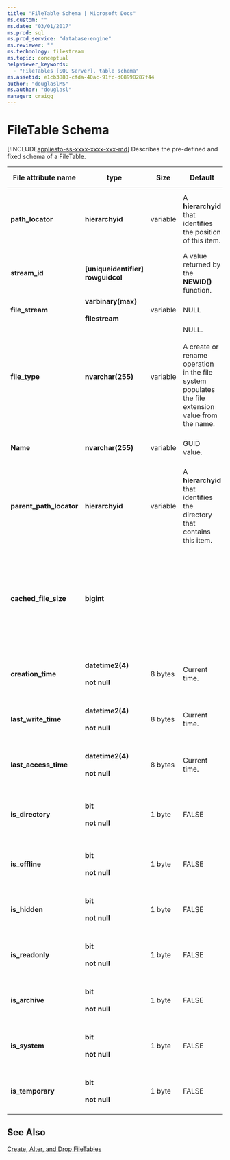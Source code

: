 ```yaml
---
title: "FileTable Schema | Microsoft Docs"
ms.custom: ""
ms.date: "03/01/2017"
ms.prod: sql
ms.prod_service: "database-engine"
ms.reviewer: ""
ms.technology: filestream
ms.topic: conceptual
helpviewer_keywords: 
  - "FileTables [SQL Server], table schema"
ms.assetid: e1cb3880-cfda-40ac-91fc-d08998287f44
author: "douglaslMS"
ms.author: "douglasl"
manager: craigg
---
```

# FileTable Schema
[!INCLUDE[appliesto-ss-xxxx-xxxx-xxx-md](../../includes/appliesto-ss-xxxx-xxxx-xxx-md.md)]
  Describes the pre-defined and fixed schema of a FileTable.  
  
|File attribute name|type|Size|Default|Description|File system accessibility|  
|-------------------------|----------|----------|-------------|-----------------|-------------------------------|  
|**path_locator**|**hierarchyid**|variable|A **hierarchyid** that identifies the position of this item.|The position of this node in the hierarchical FileNamespace.<br /><br /> Primary key for the table.|Can be created and modified by setting the Windows path values.|  
|**stream_id**|**[uniqueidentifier] rowguidcol**||A value returned by the **NEWID()** function.|A unique ID for the FILESTREAM data.|Not applicable.|  
|**file_stream**|**varbinary(max)**<br /><br /> **filestream**|variable|NULL|Contains the FILESTREAM data.|Not applicable.|  
|**file_type**|**nvarchar(255)**|variable|NULL.<br /><br /> A create or rename operation in the file system populates the file extension value from the name.|Represents the type of the file.<br /><br /> This column can be used as the **TYPE COLUMN** when you create a full-text index.<br /><br /> **file_type** is a persisted computed column.|Calculated automatically. Cannot be set.|  
|**Name**|**nvarchar(255)**|variable|GUID value.|The file or directory name.|Can be created or modified by using Windows APIs.|  
|**parent_path_locator**|**hierarchyid**|variable|A **hierarchyid** that identifies the directory that contains this item.|The **hierarchyid** of the containing directory.<br /><br /> **parent_path_locator** is a persisted computed column.|Calculated automatically. Cannot be set.|  
|**cached_file_size**|**bigint**|||The size in bytes of the FILESTREAM data.<br /><br /> **cached_file_size** is a persisted computed column.|Although the cached file size is automatically kept up to date, it can go out of sync in unusual circumstances. To calculate the exact size, use the **DATALENGTH()** function.|  
|**creation_time**|**datetime2(4)**<br /><br /> **not null**|8 bytes|Current time.|The date and time that the file was created.|Calculated automatically. Can also be set by using Windows APIs.|  
|**last_write_time**|**datetime2(4)**<br /><br /> **not null**|8 bytes|Current time.|The date and time that the file was last updated.|Calculated automatically. Can also be set by using Windows APIs.|  
|**last_access_time**|**datetime2(4)**<br /><br /> **not null**|8 bytes|Current time.|The date and time that the file was last accessed.|Calculated automatically. Can also be set by using Windows APIs.|  
|**is_directory**|**bit**<br /><br /> **not null**|1 byte|FALSE|Indicates whether the row represents a directory. This value is calculated automatically, and cannot be set.|Calculated automatically. Cannot be set.|  
|**is_offline**|**bit**<br /><br /> **not null**|1 byte|FALSE|Offline file attribute.|Calculated automatically. Can also be set by using Windows APIs.|  
|**is_hidden**|**bit**<br /><br /> **not null**|1 byte|FALSE|Hidden file attribute.|Calculated automatically. Can also be set by using Windows APIs.|  
|**is_readonly**|**bit**<br /><br /> **not null**|1 byte|FALSE|Read-only  file attribute.|Calculated automatically. Can also be set by using Windows APIs.|  
|**is_archive**|**bit**<br /><br /> **not null**|1 byte|FALSE|Archive attribute.|Calculated automatically. Can also be set by using Windows APIs.|  
|**is_system**|**bit**<br /><br /> **not null**|1 byte|FALSE|System file attribute.|Calculated automatically. Can also be set by using Windows APIs.|  
|**is_temporary**|**bit**<br /><br /> **not null**|1 byte|FALSE|Temporary file attribute.|Calculated automatically. Can also be set by using Windows APIs.|  
  
## See Also  
 [Create, Alter, and Drop FileTables](../../relational-databases/blob/create-alter-and-drop-filetables.md)  
  
  
